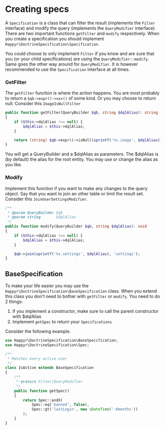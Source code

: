 # Creating specs

A `Specification` is a class that can filter the result (implements the `Filter` interface) and modify the query
(implements the `QueryModifier` interface). There are two important functions `getFilter` and `modify` respectively.
When you create a specification you should implement `Happyr\DoctrineSpecification\Specification`.

You could choose to only implement `Filter` if you know and are sure that you (or your child
specifications) are using the `QueryModifier::modify`. Same goes the other way around for `QueryModifier`. It is
however recommended to use the `Specification` interface at all times.

### GetFilter

The `getFilter` function is where the action happens. You are most probably to return a `$qb->expr()->xxx()` of some kind. Or you may
choose to return null. Consider this `ImageIsNullFilter`

```php
public function getFilter(QueryBuilder $qb, string $dqlAlias): string
{
    if ($this->dqlAlias !== null) {
        $dqlAlias = $this->dqlAlias;
    }

    return (string) $qb->expr()->isNull(sprintf('%s.image', $dqlAlias));
}
```

You will get a QueryBuilder and a $dqlAlias as parameters. The $dqlAlias is (by default) the alias for the root entity.
You may use or change the alias as you like.


### Modify

Implement this function if you want to make any changes to the query object. Say that you want to join an other table
or limit the result set. Consider this `JoinUserSettingsModifier`.

```php
/**
 * @param QueryBuilder $qb
 * @param string       $dqlAlias
 */
public function modify(QueryBuilder $qb, string $dqlAlias): void
{
    if ($this->dqlAlias !== null) {
        $dqlAlias = $this->dqlAlias;
    }

    $qb->join(sprintf('%s.settings', $dqlAlias), 'settings');
}

```


## BaseSpecification

To make your life easier you may use the `Happyr\DoctrineSpecification\BaseSpecification` class. When you extend
this class you don't need to bother with `getFilter` or `modify`. You need to do 2 things:

1. If you implement a constructor, make sure to call the parent constructor with $dqlAlias
2. Implement `getSpec` to return your `Specifications`

Consider the following example.

```php
use Happyr\DoctrineSpecification\BaseSpecification;
use Happyr\DoctrineSpecification\Spec;

/**
 * Matches every active user
 */
class IsActive extends BaseSpecification
{
    /**
     * @return Filter|QueryModifier
     */
    public function getSpec()
    {
        return Spec::andX(
            Spec::eq('banned', false),
            Spec::gt('lastLogin', new \DateTime('-6months'))
        );
    }
}
```
